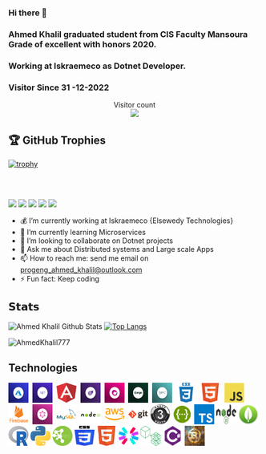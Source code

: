 ### Hi there 👋
### Ahmed Khalil graduated student from CIS Faculty Mansoura Grade of excellent with honors 2020.
### Working at Iskraemeco as Dotnet Developer.

### Visitor Since 31 -12-2022

<p align="center"> 
  Visitor count<br>
  <img src="https://profile-counter.glitch.me/AhmedKhalil777/count.svg" />
</p>

## 🏆 GitHub Trophies

[![trophy](https://github-profile-trophy.vercel.app/?username=AhmedKhalil777&theme=nord&column=7)](https://github.com/ryo-ma/github-profile-trophy)

<br>
<br>

[![](https://img.shields.io/badge/-Ahmed%20Khalil-%231DA1F2?style=flat-square&logo=facebook&logoColor=white)](https://www.facebook.com/ProgENGAhmedKhalil/)
[![](https://img.shields.io/badge/-@ProgengAhmd-%231DA1F2?style=flat-square&logo=twitter&logoColor=ffffff)](https://twitter.com/ProgengAhmd)
[![](https://img.shields.io/badge/-@AhmedKhalil777-%23181717?style=flat-square&logo=github)](https://github.com/AhmedKhalil777)
[![](https://img.shields.io/badge/-Ahmed%20Khalil-blue?style=flat-square&logo=Linkedin&logoColor=white&link=https://www.linkedin.com/in/ahmed-khalil-b09abb176/)](https://www.linkedin.com/in/ahmed-khalil-b09abb176/)
[![](https://img.shields.io/website?color=0ab9e6&style=flat-square&up_message=AhmedKhalil777.com&url=https://ahmedkhalil777.github.io/AhmedKhalil777/)](https://ahmedkhalil777.github.io/AhmedKhalil777/)

- 💰 I’m currently working at Iskraemeco {Elsewedy Technologies}
- 🌱 I’m currently learning Microservices
- 👯 I’m looking to collaborate on Dotnet projects
- 💬 Ask me about Distributed systems and Large scale Apps
- 📫 How to reach me: send me email on progeng_ahmed_khalil@outlook.com
- ⚡ Fun fact: Keep coding

## 𝗦𝘁𝗮𝘁𝘀

![Ahmed Khalil Github Stats](https://github-readme-stats.vercel.app/api?username=AhmedKhalil777&theme=dark&show_icons=true)
[![Top Langs](https://github-readme-stats.vercel.app/api/top-langs/?username=AhmedKhalil777&exclude_repo=ualehosaini.github.io,free-for-dev&layout=compact&langs_count=8)](https://github.com/ualehosaini)
<p><img align="center" src="https://github-readme-streak-stats.herokuapp.com/?user=AhmedKhalil777&" alt="AhmedKhalil777" /></p> 


## Technologies
<div>
  <img src="https://github.com/AhmedKhalil777/AhmedKhalil777/raw/master/src/Pics/Azure.png" title="Azure" alt="Azure" width="40" height="40"/>&nbsp;
  <img src="https://github.com/AhmedKhalil777/AhmedKhalil777/raw/master/src/Pics/dotnet.png" title=".Net" alt=".Net" width="40" height="40"/>&nbsp;
  <img src="https://github.com/AhmedKhalil777/AhmedKhalil777/raw/master/src/Pics/angular.png" title="Angular" alt="Angular" width="40" height="40"/>&nbsp;
  <img src="https://github.com/AhmedKhalil777/AhmedKhalil777/raw/master/src/Pics/blazor.png" title="Blazor" alt="Blazor" width="40" height="40"/>&nbsp;
  <img src="https://github.com/AhmedKhalil777/AhmedKhalil777/raw/master/src/Pics/Rx.png" title="RX" alt="RX" width="40" height="40"/>&nbsp;
  <img src="https://github.com/AhmedKhalil777/AhmedKhalil777/raw/master/src/Pics/django.jpg" title="Django" alt="Django " width="40" height="40"/>&nbsp;
  <img src="https://github.com/AhmedKhalil777/AhmedKhalil777/raw/master/src/Pics/gRPC.png" title="gRPC" alt="gRPC " width="40" height="40"/>&nbsp;
  <img src="https://github.com/devicons/devicon/blob/master/icons/css3/css3-plain-wordmark.svg"  title="CSS3" alt="CSS" width="40" height="40"/>&nbsp;
  <img src="https://github.com/devicons/devicon/blob/master/icons/html5/html5-original.svg" title="HTML5" alt="HTML" width="40" height="40"/>&nbsp;
  <img src="https://github.com/devicons/devicon/blob/master/icons/javascript/javascript-original.svg" title="JavaScript" alt="JavaScript" width="40" height="40"/>&nbsp;
  <img src="https://github.com/devicons/devicon/blob/master/icons/firebase/firebase-plain-wordmark.svg" title="Firebase" alt="Firebase" width="40" height="40"/>&nbsp;
  <img src="https://github.com/AhmedKhalil777/AhmedKhalil777/raw/master/src/Pics/graphQL.png" title="GraphQL"  alt="GraphQL" width="40" height="40"/>&nbsp;
  <img src="https://github.com/devicons/devicon/blob/master/icons/mysql/mysql-original-wordmark.svg" title="MySQL"  alt="MySQL" width="40" height="40"/>&nbsp;
  <img src="https://github.com/devicons/devicon/blob/master/icons/nodejs/nodejs-original-wordmark.svg" title="NodeJS" alt="NodeJS" width="40" height="40"/>&nbsp;
  <img src="https://github.com/devicons/devicon/blob/master/icons/amazonwebservices/amazonwebservices-plain-wordmark.svg" title="AWS" alt="AWS" width="40" height="40"/>&nbsp;
  <img src="https://github.com/devicons/devicon/blob/master/icons/git/git-original-wordmark.svg" title="Git" **alt="Git" width="40" height="40"/>
   <img src="https://github.com/AhmedKhalil777/AhmedKhalil777/raw/master/src/Pics/oauth-3-logo.png" title="OAuth" **alt="OAuth" width="40" height="40"/>
     <img src="https://github.com/AhmedKhalil777/AhmedKhalil777/raw/master/src/Pics/swagger.png" title="Swagger" **alt="Swagger" width="40" height="40"/>
   <img src="https://github.com/AhmedKhalil777/AhmedKhalil777/raw/master/src/Pics/Ts.png" title="TS" **alt="TS" width="40" height="40"/>
   <img src="https://github.com/AhmedKhalil777/AhmedKhalil777/raw/master/src/Pics/node.png" title="Node" **alt="Node" width="40" height="40"/>
   <img src="https://github.com/AhmedKhalil777/AhmedKhalil777/raw/master/src/Pics/mongo.png" title="Mongo" **alt="Mongo" width="40" height="40"/>
   <img src="https://github.com/AhmedKhalil777/AhmedKhalil777/raw/master/src/Pics/r.png" title="R" **alt="R" width="40" height="40"/>
   <img src="https://github.com/AhmedKhalil777/AhmedKhalil777/raw/master/src/Pics/python.png" title="Python" **alt="Python" width="40" height="40"/>
   <img src="https://github.com/AhmedKhalil777/AhmedKhalil777/raw/master/src/Pics/api.png" title="RestAPI" **alt="RestAPI" width="40" height="40"/>
   <img src="https://github.com/AhmedKhalil777/AhmedKhalil777/raw/master/src/Pics/css.png" title="CSS" **alt="CSS" width="40" height="40"/>
   <img src="https://github.com/AhmedKhalil777/AhmedKhalil777/raw/master/src/Pics/html.png" title="HTML" **alt="HTML" width="40" height="40"/>
   <img src="https://github.com/AhmedKhalil777/AhmedKhalil777/raw/master/src/Pics/jwt.png" title="JWT" **alt="JWT" width="40" height="40"/>
   <img src="https://github.com/AhmedKhalil777/AhmedKhalil777/raw/master/src/Pics//microservices.png" title="Microservices" **alt="Microservices" width="40" height="40"/>
   <img src="https://github.com/AhmedKhalil777/AhmedKhalil777/raw/master/src/Pics/csharp-logo.png" title="C#" **alt="C#" width="40" height="40"/>
   <img src="https://github.com/AhmedKhalil777/AhmedKhalil777/raw/master/src/Pics/rust-language.jpg" title="RUST" **alt="RUST" width="40" height="40"/>

</div>


